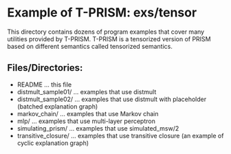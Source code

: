 # Example of T-PRISM: exs/tensor
  This directory contains dozens of program examples that cover many utilities provided by T-PRISM. T-PRISM is a tensorized version of PRISM based on different semantics called tensorized semantics.

## Files/Directories:
-  README ... this file
-  distmult_sample01/   ... examples that use distmult
-  distmult_sample02/   ... examples that use distmult with placeholder (batched explanation graph)
-  markov_chain/        ... examples that use Markov chain
-  mlp/                 ... examples that use multi-layer perceptron
-  simulating_prism/    ... examples that use simulated_msw/2
-  transitive_closure/  ... examples that use transitive closure (an example of cyclic explanation graph)

